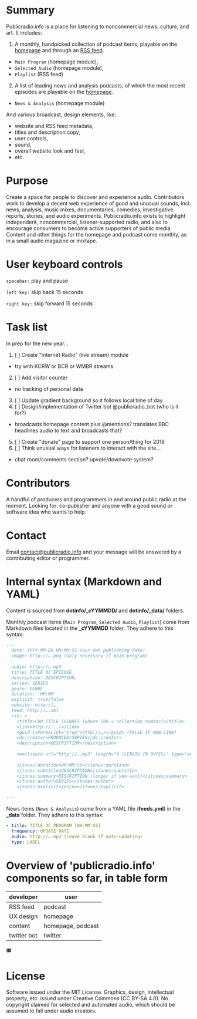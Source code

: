 # Summary
Publicradio.info is a place for listening to noncommercial news, culture, and art. It includes:

1. A monthly, handpicked collection of podcast items, playable on the [homepage](http://www.publicradio.info) and through an [RSS feed](http://publicradio.info/feed.xml).
  - `Main Program` (homepage module), 
  - `Selected Audio` (homepage module),
  - `Playlist` (RSS feed)

2. A list of leading news and analysis podcasts, of which the most recent episodes are playable on the [homepage](http://www.publicradio.info).
  - `News & Analysis` (homepage module)

And various broadcast, design elements, like:
  - website and RSS feed metadata,
  - titles and description copy,
  - user controls,
  - sound,
  - overall website look and feel,
  - etc.

# Purpose
Create a space for people to discover and experience audio. Contributors work to develop a decent web experience of good and unusual sounds, incl. news, analysis, music mixes, documentaries, comedies, investigative reports, stories, and audio experiments. Publicradio.info exists to highlight independent, noncommercial, listener-supported radio, and also to encourage consumers to become active supporters of public media. Content and other things for the homepage and podcast come monthly, as in a small audio magazine or mixtape.

# User keyboard controls
`spacebar:` play and pause

`left key:` skip back 15 seconds

`right key:` skip forward 15 seconds

# Task list
In prep for the new year...

1. [ ] Create "Internet Radio" (live stream) module
  - try with KCRW or BCR or WMBR streams
2. [ ] Add visitor counter
  - no tracking of personal data
3. [ ] Update gradient background so it follows local time of day
4. [ ] Design/implementation of Twitter bot @publicradio_bot (who is it for?)
  - broadcasts homepage content plus @mentions? translates BBC headlines audio to text and broadcasts that?
5. [ ] Create "donate" page to support one person/thing for 2016
6. [ ] Think unusual ways for listeners to interact with the site...
  - chat room/comments section? upvote/downvote system?

# Contributors
A handful of producers and programmers in and around public radio at the moment. Looking for: co-publisher and anyone with a good sound or software idea who wants to help.

# Contact
Email contact@publicradio.info and your message will be answered by a contributing editor or programmer.

# Internal syntax (Markdown and YAML)
Content is sourced from **dotinfo/_cYYMMDD/** and **dotinfo/_data/** folders.

Monthly podcast items (`Main Program`, `Selected Audio`, `Playlist`) come from Markdown files located in the **_cYYMMDD** folder. They adhere to this syntax:

```Markdown
---
  date: YYYY-MM-DD HH:MM:SS (our own publishing date)
  image: http://….png (only necessary if main program)
  
  audio: http://….mp3
  title: TITLE OF EPISODE
  description: DESCRIPTION.
  series: SERIES
  genre: GENRE
  duration: 'HH:MM'
  explicit: true/false
  website: http://…
  feed: http://….xml
  rss: >
    <title>C00 TITLE [GENRE] (where C00 = collection number)</title>
    <link>http://.../</link>
    <guid isPermaLink="true">http://…/</guid> (FALSE IF NON-LINK)
    <dc:creator>PRODUCER/SERIES</dc:creator>
    <description>DESCRIPTION</description>
  
    <enclosure url="http://….mp3" length="0 (LENGTH IN BYTES)" type="audio/mpeg" />
  
    <itunes:duration>HH:MM:SS</itunes:duration>
    <itunes:subtitle>DESCRIPTION</itunes:subtitle>
    <itunes:summary>DESCRIPTION (longer if you want)</itunes:summary>
    <itunes:author>SERIES</itunes:author>
    <itunes:explicit>yes/no</itunes:explicit>

---
```

News items (`News & Analysis`) come from a YAML file (**feeds.yml**) in the **_data** folder. They adhere to this syntax:

```YAML
- title: TITLE OF PROGRAM [HH:MM:SS]
  frequency: UPDATE RATE
  audio: http://….mp3 (leave blank if auto-updating)
  type: LABEL
```

# Overview of 'publicradio.info' components so far, in table form

| developer            | user              |
| -------------------- | ----------------- |
| RSS feed             | podcast           |
| UX design            | homepage          |
| content              | homepage, podcast |
| twitter bot          | twitter           |

:radio:

# License
Software issued under the MIT License. Graphics, design, intellectual property, etc. issued under Creative Commons (CC BY-SA 4.0). No copyright claimed for selected and automated audio, which should be assumed to fall under audio creators.
